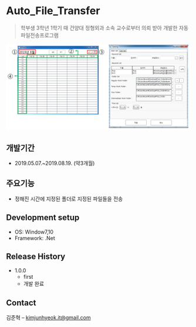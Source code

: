 # Auto_File_Transfer
> 학부생 3학년 1학기 때 건양대 정형외과 소속 교수로부터 의뢰 받아 개발한 자동파일전송프로그램

![](readme-img/header1.png)

## 개발기간
* 2019.05.07.~2019.08.19. (약3개월)


## 주요기능
* 정해진 시간에 지정된 폴더로 지정된 파일들을 전송


## Development setup
* OS: Window7,10
* Framework: .Net


## Release History

* 1.0.0
    * first
    * 개발 완료


## Contact

김준혁 – kimjunhyeok.it@gmail.com
